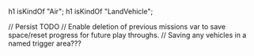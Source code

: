 h1 isKindOf "Air";
h1 isKindOf "LandVehicle";


// Persist TODO
// Enable deletion of previous missions var to save space/reset progress for future play throughs.
// Saving any vehicles in a named trigger area???